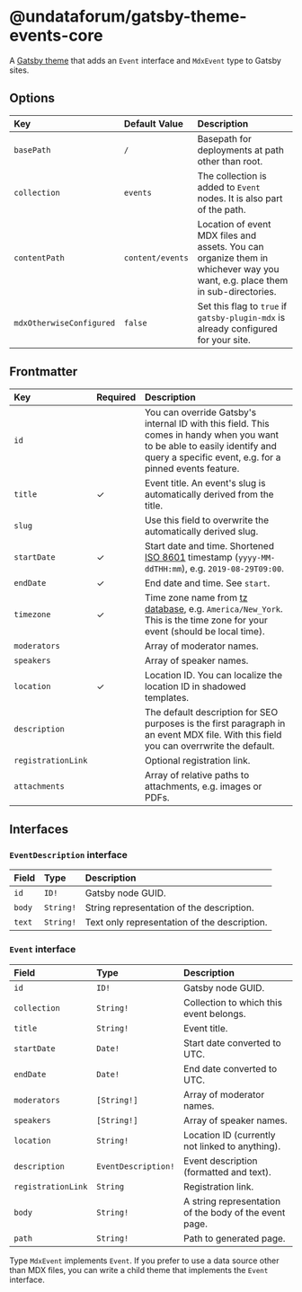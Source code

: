 # @undataforum/gatsby-theme-events-core

A [Gatsby theme](https://www.gatsbyjs.org/docs/themes/) that adds an `Event`
interface and `MdxEvent` type to Gatsby sites.

## Options

| Key                      | Default Value    | Description                                                                                                                  |
| :----------------------- | :--------------- | :--------------------------------------------------------------------------------------------------------------------------- |
| `basePath`               | `/`              | Basepath for deployments at path other than root.                                                                            |
| `collection`             | `events`         | The collection is added to `Event` nodes. It is also part of the path.                                                       |
| `contentPath`            | `content/events` | Location of event MDX files and assets. You can organize them in whichever way you want, e.g. place them in sub-directories. |
| `mdxOtherwiseConfigured` | `false`          | Set this flag to `true` if `gatsby-plugin-mdx` is already configured for your site.                                          |

## Frontmatter

| Key                | Required | Description                                                                                                                                                                            |
| :----------------- | :------- | :------------------------------------------------------------------------------------------------------------------------------------------------------------------------------------- |
| `id`               |          | You can override Gatsby's internal ID with this field. This comes in handy when you want to be able to easily identify and query a specific event, e.g. for a pinned events feature.   |
| `title`            | ✓        | Event title. An event's slug is automatically derived from the title.                                                                                                                  |
| `slug`             |          | Use this field to overwrite the automatically derived slug.                                                                                                                            |
| `startDate`        | ✓        | Start date and time. Shortened [ISO 8601](https://en.wikipedia.org/wiki/ISO_8601) timestamp (`yyyy-MM-ddTHH:mm`), e.g. `2019-08-29T09:00`.                                             |
| `endDate`          | ✓        | End date and time. See `start`.                                                                                                                                                        |
| `timezone`         | ✓        | Time zone name from [tz database](https://en.wikipedia.org/wiki/List_of_tz_database_time_zones), e.g. `America/New_York`. This is the time zone for your event (should be local time). |
| `moderators`       |          | Array of moderator names.                                                                                                                                                              |
| `speakers`         |          | Array of speaker names.                                                                                                                                                                |
| `location`         | ✓        | Location ID. You can localize the location ID in shadowed templates.                                                                                                                   |
| `description`      |          | The default description for SEO purposes is the first paragraph in an event MDX file. With this field you can overrwrite the default.                                                  |
| `registrationLink` |          | Optional registration link.                                                                                                                                                            |
| `attachments`      |          | Array of relative paths to attachments, e.g. images or PDFs.                                                                                                                           |

## Interfaces

### `EventDescription` interface

| Field  | Type      | Description                                  |
| :----- | :-------- | :------------------------------------------- |
| `id`   | `ID!`     | Gatsby node GUID.                            |
| `body` | `String!` | String representation of the description.    |
| `text` | `String!` | Text only representation of the description. |

### `Event` interface

| Field              | Type                | Description                                            |
| :----------------- | :------------------ | :----------------------------------------------------- |
| `id`               | `ID!`               | Gatsby node GUID.                                      |
| `collection`       | `String!`           | Collection to which this event belongs.                |
| `title`            | `String!`           | Event title.                                           |
| `startDate`        | `Date!`             | Start date converted to UTC.                           |
| `endDate`          | `Date!`             | End date converted to UTC.                             |
| `moderators`       | `[String!]`         | Array of moderator names.                              |
| `speakers`         | `[String!]`         | Array of speaker names.                                |
| `location`         | `String!`           | Location ID (currently not linked to anything).        |
| `description`      | `EventDescription!` | Event description (formatted and text).                |
| `registrationLink` | `String`            | Registration link.                                     |
| `body`             | `String!`           | A string representation of the body of the event page. |
| `path`             | `String!`           | Path to generated page.                                |

Type `MdxEvent` implements `Event`. If you prefer to use a data source other
than MDX files, you can write a child theme that implements the `Event`
interface.
